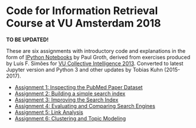 Code for Information Retrieval Course at VU Amsterdam 2018
==========================================================

**TO BE UPDATED!**

These are six assignments with introductory code and explanations in the form
of [IPython Notebooks](http://ipython.org/notebook.html) by Paul Groth, derived
from exercises produced by Luís F. Simões for [VU Collective Intelligence
2013](https://github.com/lfsimoes/VU/tree/master/2013__Collective_Intelligence).
Converted to latest Jupyter version and Python 3 and other updates by Tobias
Kuhn (2015-2017).

* [Assignment 1: Inspecting the PubMed Paper Dataset](01_inspecting.ipynb)
* [Assignment 2: Building a simple search index](02_building.ipynb)
* [Assignment 3: Improving the Search Index](03_improving.ipynb)
* [Assignment 4: Evaluating and Comparing Search Engines](04_evaluating.ipynb)
* [Assignment 5: Link Analysis](05_analysis.ipynb)
* [Assignment 6: Clustering and Topic Modeling](06_clustering.ipynb)
